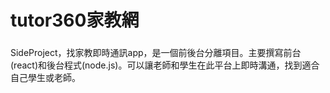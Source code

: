 # tutor360家教網

###
SideProject，找家教即時通訊app，是一個前後台分離項目。主要撰寫前台(react)和後台程式(node.js)。可以讓老師和學生在此平台上即時溝通，找到適合自己學生或老師。
